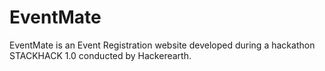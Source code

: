 # EventMate
EventMate is an Event Registration website developed during a hackathon STACKHACK 1.0 conducted by Hackerearth.
